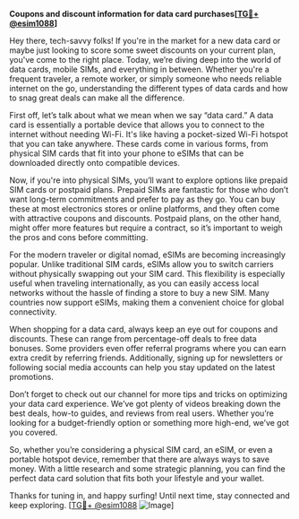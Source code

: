 **Coupons and discount information for data card purchases[[TG💪+ @esim1088](https://t.me/s/esim1088)]**

Hey there, tech-savvy folks! If you're in the market for a new data card or maybe just looking to score some sweet discounts on your current plan, you've come to the right place. Today, we’re diving deep into the world of data cards, mobile SIMs, and everything in between. Whether you're a frequent traveler, a remote worker, or simply someone who needs reliable internet on the go, understanding the different types of data cards and how to snag great deals can make all the difference.

First off, let’s talk about what we mean when we say “data card.” A data card is essentially a portable device that allows you to connect to the internet without needing Wi-Fi. It's like having a pocket-sized Wi-Fi hotspot that you can take anywhere. These cards come in various forms, from physical SIM cards that fit into your phone to eSIMs that can be downloaded directly onto compatible devices. 

Now, if you're into physical SIMs, you’ll want to explore options like prepaid SIM cards or postpaid plans. Prepaid SIMs are fantastic for those who don’t want long-term commitments and prefer to pay as they go. You can buy these at most electronics stores or online platforms, and they often come with attractive coupons and discounts. Postpaid plans, on the other hand, might offer more features but require a contract, so it’s important to weigh the pros and cons before committing.

For the modern traveler or digital nomad, eSIMs are becoming increasingly popular. Unlike traditional SIM cards, eSIMs allow you to switch carriers without physically swapping out your SIM card. This flexibility is especially useful when traveling internationally, as you can easily access local networks without the hassle of finding a store to buy a new SIM. Many countries now support eSIMs, making them a convenient choice for global connectivity.

When shopping for a data card, always keep an eye out for coupons and discounts. These can range from percentage-off deals to free data bonuses. Some providers even offer referral programs where you can earn extra credit by referring friends. Additionally, signing up for newsletters or following social media accounts can help you stay updated on the latest promotions.

Don’t forget to check out our channel for more tips and tricks on optimizing your data card experience. We’ve got plenty of videos breaking down the best deals, how-to guides, and reviews from real users. Whether you’re looking for a budget-friendly option or something more high-end, we’ve got you covered.

So, whether you’re considering a physical SIM card, an eSIM, or even a portable hotspot device, remember that there are always ways to save money. With a little research and some strategic planning, you can find the perfect data card solution that fits both your lifestyle and your wallet.

Thanks for tuning in, and happy surfing! Until next time, stay connected and keep exploring. [[TG💪+ @esim1088](https://t.me/s/esim1088) ![Image](https://i.postimg.cc/Y0z9fWf4/image.png)]